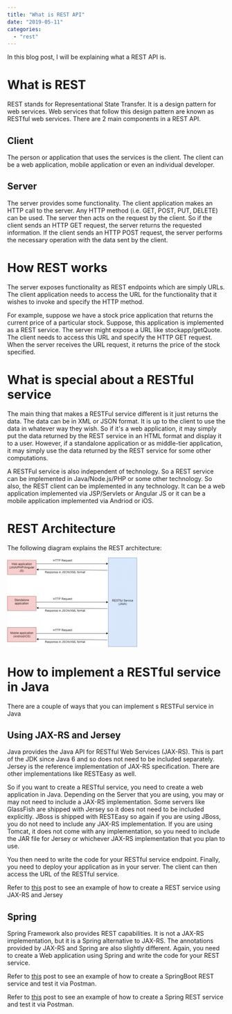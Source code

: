 ```yaml
---
title: "What is REST API"
date: "2019-05-11"
categories: 
  - "rest"
---
```


In this blog post, I will be explaining what a REST API is.

# What is REST

REST stands for Representational State Transfer. It is a design pattern for web services. Web services that follow this design pattern are known as RESTful web services. There are 2 main components in a REST API.

## Client

The person or application that uses the services is the client. The client can be a web application, mobile application or even an individual developer.

## Server

The server provides some functionality. The client application makes an HTTP call to the server. Any HTTP method (i.e. GET, POST, PUT, DELETE) can be used. The server then acts on the request by the client. So if the client sends an HTTP GET request, the server returns the requested information. If the client sends an HTTP POST request, the server performs the necessary operation with the data sent by the client.

# How REST works

The server exposes functionality as REST endpoints which are simply URLs. The client application needs to access the URL for the functionality that it wishes to invoke and specify the HTTP method.

For example, suppose we have a stock price application that returns the current price of a particular stock. Suppose, this application is implemented as a REST service. The server might expose a URL like stockapp/getQuote. The client needs to access this URL and specify the HTTP GET request. When the server receives the URL request, it returns the price of the stock specified.

# What is special about a RESTful service

The main thing that makes a RESTFul service different is it just returns the data. The data can be in XML or JSON format. It is up to the client to use the data in whatever way they wish. So if it's a web application, it may simply put the data returned by the REST service in an HTML format and display it to a user. However, if a standalone application or as middle-tier application, it may simply use the data returned by the REST service for some other computations.

A RESTFul service is also independent of technology. So a REST service can be implemented in Java/Node.js/PHP or some other technology. So also, the REST client can be implemented in any technology. It can be a web application implemented via JSP/Servlets or Angular JS or it can be a mobile application implemented via Andriod or iOS.

# REST Architecture

The following diagram explains the REST architecture:

[![](images/REST-300x206.jpg)](images/REST.jpg)

# How to implement a RESTful service in Java

There are a couple of ways that you can implement s RESTFul service in Java

## Using JAX-RS and Jersey

Java provides the Java API for RESTful Web Services (JAX-RS). This is part of the JDK since Java 6 and so does not need to be included separately. Jersey is the reference implementation of JAX-RS specification. There are other implementations like RESTEasy as well.

So if you want to create a RESTful service, you need to create a web application in Java. Depending on the Server that you are using, you may or may not need to include a JAX-RS implementation. Some servers like GlassFish are shipped with Jersey so it does not need to be included explicitly. JBoss is shipped with RESTEasy so again if you are using JBoss, you do not need to include any JAX-RS implementation. If you are using Tomcat, it does not come with any implementation, so you need to include the JAR file for Jersey or whichever JAX-RS implementation that you plan to use.

You then need to write the code for your RESTful service endpoint. Finally, you need to deploy your application as in your server. The client can then access the URL of the RESTful service.

Refer to [this](https://learnjava.co.in/how-to-create-a-rest-service-in-java-using-jax-rs-and-eclipse/) post to see an example of how to create a REST service using JAX-RS and Jersey

## Spring

Spring Framework also provides REST capabilities. It is not a JAX-RS implementation, but it is a Spring alternative to JAX-RS. The annotations provided by JAX-RS and Spring are also slightly different. Again, you need to create a Web application using Spring and write the code for your REST service.

Refer to [this](https://learnjava.co.in/how-to-create-springboot-rest-service-and-test-it-via-postman/) post to see an example of how to create a SpringBoot REST service and test it via Postman.

Refer to [this](https://learnjava.co.in/how-to-create-a-spring-rest-application-via-maven-and-eclipse/) post to see an example of how to create a Spring REST service and test it via Postman.
